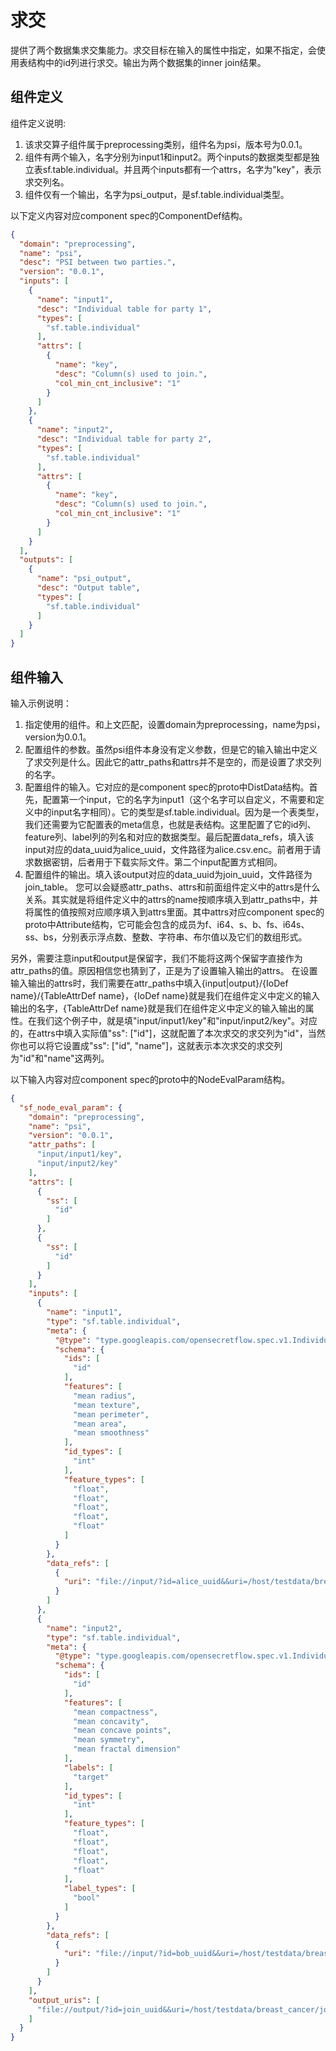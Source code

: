 # 求交

提供了两个数据集求交集能力。求交目标在输入的属性中指定，如果不指定，会使用表结构中的id列进行求交。输出为两个数据集的inner join结果。

## 组件定义

组件定义说明:
1. 该求交算子组件属于preprocessing类别，组件名为psi，版本号为0.0.1。
2. 组件有两个输入，名字分别为input1和input2。两个inputs的数据类型都是独立表sf.table.individual。并且两个inputs都有一个attrs，名字为"key"，表示求交列名。
3. 组件仅有一个输出，名字为psi_output，是sf.table.individual类型。

以下定义内容对应component spec的ComponentDef结构。

```json
{
  "domain": "preprocessing",
  "name": "psi",
  "desc": "PSI between two parties.",
  "version": "0.0.1",
  "inputs": [
    {
      "name": "input1",
      "desc": "Individual table for party 1",
      "types": [
        "sf.table.individual"
      ],
      "attrs": [
        {
          "name": "key",
          "desc": "Column(s) used to join.",
          "col_min_cnt_inclusive": "1"
        }
      ]
    },
    {
      "name": "input2",
      "desc": "Individual table for party 2",
      "types": [
        "sf.table.individual"
      ],
      "attrs": [
        {
          "name": "key",
          "desc": "Column(s) used to join.",
          "col_min_cnt_inclusive": "1"
        }
      ]
    }
  ],
  "outputs": [
    {
      "name": "psi_output",
      "desc": "Output table",
      "types": [
        "sf.table.individual"
      ]
    }
  ]
}
```

## 组件输入
输入示例说明：
1. 指定使用的组件。和上文匹配，设置domain为preprocessing，name为psi，version为0.0.1。
2. 配置组件的参数。虽然psi组件本身没有定义参数，但是它的输入输出中定义了求交列是什么。因此它的attr_paths和attrs并不是空的，而是设置了求交列的名字。
3. 配置组件的输入。它对应的是component spec的proto中DistData结构。首先，配置第一个input，它的名字为input1（这个名字可以自定义，不需要和定义中的input名字相同）。它的类型是sf.table.individual。因为是一个表类型，我们还需要为它配置表的meta信息，也就是表结构。这里配置了它的id列、feature列、label列的列名和对应的数据类型。最后配置data_refs，填入该input对应的data_uuid为alice_uuid，文件路径为alice.csv.enc。前者用于请求数据密钥，后者用于下载实际文件。第二个input配置方式相同。
4. 配置组件的输出。填入该output对应的data_uuid为join_uuid，文件路径为join_table。
您可以会疑惑attr_paths、attrs和前面组件定义中的attrs是什么关系。其实就是将组件定义中的attrs的name按顺序填入到attr_paths中，并将属性的值按照对应顺序填入到attrs里面。其中attrs对应component spec的proto中Attribute结构，它可能会包含的成员为f、i64、s、b、fs、i64s、ss、bs，分别表示浮点数、整数、字符串、布尔值以及它们的数组形式。

另外，需要注意input和output是保留字，我们不能将这两个保留字直接作为attr_paths的值。原因相信您也猜到了，正是为了设置输入输出的attrs。
在设置输入输出的attrs时，我们需要在attr_paths中填入{input|output}/{IoDef name}/{TableAttrDef name}，{IoDef name}就是我们在组件定义中定义的输入输出的名字，{TableAttrDef name}就是我们在组件定义中定义的输入输出的属性。在我们这个例子中，就是填"input/input1/key"和"input/input2/key"。对应的，在attrs中填入实际值"ss": ["id"]，这就配置了本次求交的求交列为"id"，当然你也可以将它设置成"ss": ["id", "name"]，这就表示本次求交的求交列为"id"和"name"这两列。

以下输入内容对应component spec的proto中的NodeEvalParam结构。
```json
{
  "sf_node_eval_param": {
    "domain": "preprocessing",
    "name": "psi",
    "version": "0.0.1",
    "attr_paths": [
      "input/input1/key",
      "input/input2/key"
    ],
    "attrs": [
      {
        "ss": [
          "id"
        ]
      },
      {
        "ss": [
          "id"
        ]
      }
    ],
    "inputs": [
      {
        "name": "input1",
        "type": "sf.table.individual",
        "meta": {
          "@type": "type.googleapis.com/opensecretflow.spec.v1.IndividualTable",
          "schema": {
            "ids": [
              "id"
            ],
            "features": [
              "mean radius",
              "mean texture",
              "mean perimeter",
              "mean area",
              "mean smoothness"
            ],
            "id_types": [
              "int"
            ],
            "feature_types": [
              "float",
              "float",
              "float",
              "float",
              "float"
            ]
          }
        },
        "data_refs": [
          {
            "uri": "file://input/?id=alice_uuid&&uri=/host/testdata/breast_cancer/alice.csv.enc"
          }
        ]
      },
      {
        "name": "input2",
        "type": "sf.table.individual",
        "meta": {
          "@type": "type.googleapis.com/opensecretflow.spec.v1.IndividualTable",
          "schema": {
            "ids": [
              "id"
            ],
            "features": [
              "mean compactness",
              "mean concavity",
              "mean concave points",
              "mean symmetry",
              "mean fractal dimension"
            ],
            "labels": [
              "target"
            ],
            "id_types": [
              "int"
            ],
            "feature_types": [
              "float",
              "float",
              "float",
              "float",
              "float"
            ],
            "label_types": [
              "bool"
            ]
          }
        },
        "data_refs": [
          {
            "uri": "file://input/?id=bob_uuid&&uri=/host/testdata/breast_cancer/bob.csv.enc"
          }
        ]
      }
    ],
    "output_uris": [
      "file://output/?id=join_uuid&&uri=/host/testdata/breast_cancer/join_table"
    ]
  }
}
```

